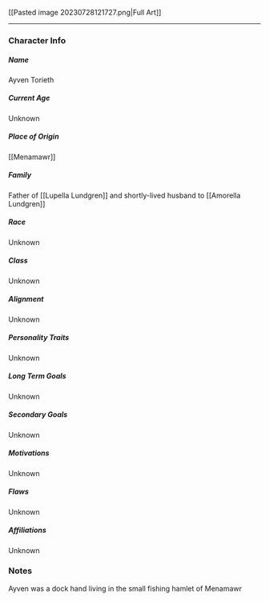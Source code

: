 [[Pasted image 20230728121727.png|Full Art]]

---
### Character Info

##### Name 
Ayven Torieth

##### Current Age
Unknown

##### Place of Origin
[[Menamawr]]

##### Family
Father of [[Lupella Lundgren]] and shortly-lived husband to [[Amorella Lundgren]]

##### Race
Unknown

##### Class
Unknown

##### Alignment
Unknown

##### Personality Traits
Unknown

##### Long Term Goals
Unknown

##### Secondary Goals
Unknown

##### Motivations
Unknown

##### Flaws
Unknown

##### Affiliations
Unknown

### Notes

Ayven was a dock hand living in the small fishing hamlet of Menamawr 